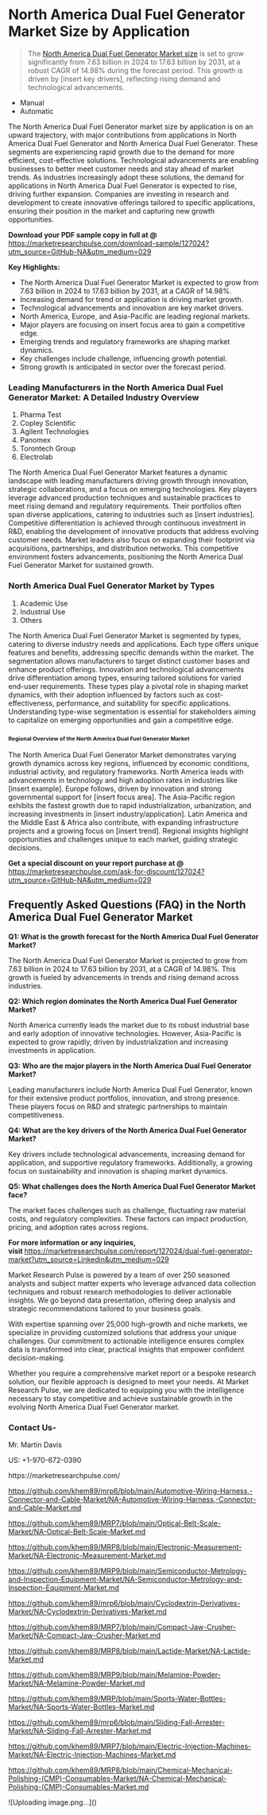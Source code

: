 <h1>North America Dual Fuel Generator Market&nbsp;Size by Application</h1><blockquote><p>The <a href="https://marketresearchpulse.com/download-sample/127024?utm_source=GitHub-NA&amp;utm_medium=029">North America Dual Fuel Generator Market size</a> is set to grow significantly from 7.63 billion in 2024 to 17.63 billion by 2031, at a robust CAGR of 14.98% during the forecast period. This growth is driven by [insert key drivers], reflecting rising demand and technological advancements.</p></blockquote><ul><li>Manual<li> Automatic</li></ul><p>The North America Dual Fuel Generator market size by application is on an upward trajectory, with major contributions from applications in North America Dual Fuel Generator and North America Dual Fuel Generator. These segments are experiencing rapid growth due to the demand for more efficient, cost-effective solutions. Technological advancements are enabling businesses to better meet customer needs and stay ahead of market trends. As industries increasingly adopt these solutions, the demand for applications in North America Dual Fuel Generator is expected to rise, driving further expansion. Companies are investing in research and development to create innovative offerings tailored to specific applications, ensuring their position in the market and capturing new growth opportunities.</p><p><strong>Download your PDF sample copy in full at @ </strong><a href="https://marketresearchpulse.com/download-sample/127024?utm_source=GitHub-NA&amp;utm_medium=029">https://marketresearchpulse.com/download-sample/127024?utm_source=GitHub-NA&amp;utm_medium=029</a></p><p><strong>Key Highlights: </strong></p><ul><li>The North America Dual Fuel Generator Market is expected to grow from 7.63 billion in 2024 to 17.63 billion by 2031, at a CAGR of 14.98%.</li><li>Increasing demand for trend or application is driving market growth.</li><li>Technological advancements and innovation are key market drivers.</li><li>North America, Europe, and Asia-Pacific are leading regional markets.</li><li>Major players are focusing on insert focus area to gain a competitive edge.</li><li>Emerging trends and regulatory frameworks are shaping market dynamics.</li><li>Key challenges include challenge, influencing growth potential.</li><li>Strong growth is anticipated in sector over the forecast period.</li></ul><h3>Leading Manufacturers in the North America Dual Fuel Generator Market: A Detailed Industry Overview</h3><ol><li>Pharma Test</li><li>Copley Scientific</li><li>Agilent Technologies</li><li>Panomex</li><li>Torontech Group</li><li>Electrolab</li></ol><div class="flex max-w-full flex-col flex-grow"><div class="min-h-8 text-message flex w-full flex-col items-end gap-2 whitespace-normal break-words [.text-message+&amp;]:mt-5" dir="auto" data-message-author-role="assistant" data-message-id="fd8432e4-4910-450d-b182-61b7bfb0a01f" data-message-model-slug="gpt-4o"><div class="flex w-full flex-col gap-1 empty:hidden first:pt-[3px]"><div class="markdown prose w-full break-words dark:prose-invert light"><p>The North America Dual Fuel Generator Market features a dynamic landscape with leading manufacturers driving growth through innovation, strategic collaborations, and a focus on emerging technologies. Key players leverage advanced production techniques and sustainable practices to meet rising demand and regulatory requirements. Their portfolios often span diverse applications, catering to industries such as [insert industries]. Competitive differentiation is achieved through continuous investment in R&amp;D, enabling the development of innovative products that address evolving customer needs. Market leaders also focus on expanding their footprint via acquisitions, partnerships, and distribution networks. This competitive environment fosters advancements, positioning the North America Dual Fuel Generator Market for sustained growth.</p></div></div></div></div><h3>North America Dual Fuel Generator Market by Types</h3><ol><li>Academic Use<li> Industrial Use<li> Others</li></ol><div class="flex max-w-full flex-col flex-grow"><div class="min-h-8 text-message flex w-full flex-col items-end gap-2 whitespace-normal break-words [.text-message+&amp;]:mt-5" dir="auto" data-message-author-role="assistant" data-message-id="084470be-0bb7-4664-bddf-5156b4f41249" data-message-model-slug="gpt-4o-mini"><div class="flex w-full flex-col gap-1 empty:hidden first:pt-[3px]"><div class="markdown prose w-full break-words dark:prose-invert light"><p>The North America Dual Fuel Generator Market is segmented by types, catering to diverse industry needs and applications. Each type offers unique features and benefits, addressing specific demands within the market. The segmentation allows manufacturers to target distinct customer bases and enhance product offerings. Innovation and technological advancements drive differentiation among types, ensuring tailored solutions for varied end-user requirements. These types play a pivotal role in shaping market dynamics, with their adoption influenced by factors such as cost-effectiveness, performance, and suitability for specific applications. Understanding type-wise segmentation is essential for stakeholders aiming to capitalize on emerging opportunities and gain a competitive edge.</p></div></div></div></div><h3><span style="font-size: 11px;">Regional Overview of the North America Dual Fuel Generator Market</span></h3><div class="flex max-w-full flex-col flex-grow"><div class="min-h-8 text-message flex w-full flex-col items-end gap-2 whitespace-normal break-words [.text-message+&amp;]:mt-5" dir="auto" data-message-author-role="assistant" data-message-id="e9038762-ce64-4e30-91c9-9bd413514231" data-message-model-slug="gpt-4o-mini"><div class="flex w-full flex-col gap-1 empty:hidden first:pt-[3px]"><div class="markdown prose w-full break-words dark:prose-invert light"><p>The North America Dual Fuel Generator Market demonstrates varying growth dynamics across key regions, influenced by economic conditions, industrial activity, and regulatory frameworks. North America leads with advancements in technology and high adoption rates in industries like [insert example]. Europe follows, driven by innovation and strong governmental support for [insert focus area]. The Asia-Pacific region exhibits the fastest growth due to rapid industrialization, urbanization, and increasing investments in [insert industry/application]. Latin America and the Middle East &amp; Africa also contribute, with expanding infrastructure projects and a growing focus on [insert trend]. Regional insights highlight opportunities and challenges unique to each market, guiding strategic decisions.</p></div></div></div></div><p><strong>Get a special discount on your report purchase at @ </strong><a href="https://marketresearchpulse.com/ask-for-discount/127024?utm_source=GitHub-NA&amp;utm_medium=029">https://marketresearchpulse.com/ask-for-discount/127024?utm_source=GitHub-NA&amp;utm_medium=029</a></p><h2>Frequently Asked Questions (FAQ) in the North America Dual Fuel Generator Market</h2><p><strong>Q1: What is the growth forecast for the North America Dual Fuel Generator Market?</strong></p><p>The North America Dual Fuel Generator Market is projected to grow from 7.63 billion in 2024 to 17.63 billion by 2031, at a CAGR of 14.98%. This growth is fueled by advancements in trends and rising demand across industries.</p><p><strong>Q2: Which region dominates the North America Dual Fuel Generator Market?</strong></p><p>North America currently leads the market due to its robust industrial base and early adoption of innovative technologies. However, Asia-Pacific is expected to grow rapidly, driven by industrialization and increasing investments in application.</p><p><strong>Q3: Who are the major players in the North America Dual Fuel Generator Market?</strong></p><p>Leading manufacturers include North America Dual Fuel Generator, known for their extensive product portfolios, innovation, and strong presence. These players focus on R&amp;D and strategic partnerships to maintain competitiveness.</p><p><strong>Q4: What are the key drivers of the North America Dual Fuel Generator Market?</strong></p><p>Key drivers include technological advancements, increasing demand for application, and supportive regulatory frameworks. Additionally, a growing focus on sustainability and innovation is shaping market dynamics.</p><p><strong>Q5: What challenges does the North America Dual Fuel Generator Market face?</strong></p><p>The market faces challenges such as challenge, fluctuating raw material costs, and regulatory complexities. These factors can impact production, pricing, and adoption rates across regions.</p><p><strong>For more information or any inquiries, visit&nbsp;</strong><a href="https://marketresearchpulse.com/report/127024/dual-fuel-generator-market?utm_source=Linkedin&utm_medium=029">https://marketresearchpulse.com/report/127024/dual-fuel-generator-market?utm_source=Linkedin&utm_medium=029</a></p><p>Market Research Pulse is powered by a team of over 250 seasoned analysts and subject matter experts who leverage advanced data collection techniques and robust research methodologies to deliver actionable insights. We go beyond data presentation, offering deep analysis and strategic recommendations tailored to your business goals.</p><p>With expertise spanning over 25,000 high-growth and niche markets, we specialize in providing customized solutions that address your unique challenges. Our commitment to actionable intelligence ensures complex data is transformed into clear, practical insights that empower confident decision-making.</p><p>Whether you require a comprehensive market report or a bespoke research solution, our flexible approach is designed to meet your needs. At Market Research Pulse, we are dedicated to equipping you with the intelligence necessary to stay competitive and achieve sustainable growth in the evolving North America Dual Fuel Generator market.</p><h3><strong>Contact Us-</strong></h3><p>Mr. Martin Davis</p><p>US: +1-970-672-0390</p><p>https://marketresearchpulse.com/</p><p><a href="https://github.com/khem89/mrp6/blob/main/Automotive-Wiring-Harness,-Connector-and-Cable-Market/NA-Automotive-Wiring-Harness,-Connector-and-Cable-Market.md">https://github.com/khem89/mrp6/blob/main/Automotive-Wiring-Harness,-Connector-and-Cable-Market/NA-Automotive-Wiring-Harness,-Connector-and-Cable-Market.md</a></p><p><a href="https://github.com/khem89/MRP7/blob/main/Optical-Belt-Scale-Market/NA-Optical-Belt-Scale-Market.md">https://github.com/khem89/MRP7/blob/main/Optical-Belt-Scale-Market/NA-Optical-Belt-Scale-Market.md</a></p><p><a href="https://github.com/khem89/MRP8/blob/main/Electronic-Measurement-Market/NA-Electronic-Measurement-Market.md">https://github.com/khem89/MRP8/blob/main/Electronic-Measurement-Market/NA-Electronic-Measurement-Market.md</a></p><p><a href="https://github.com/khem89/MRP9/blob/main/Semiconductor-Metrology-and-Inspection-Equipment-Market/NA-Semiconductor-Metrology-and-Inspection-Equipment-Market.md">https://github.com/khem89/MRP9/blob/main/Semiconductor-Metrology-and-Inspection-Equipment-Market/NA-Semiconductor-Metrology-and-Inspection-Equipment-Market.md</a></p><p><a href="https://github.com/khem89/mrp6/blob/main/Cyclodextrin-Derivatives-Market/NA-Cyclodextrin-Derivatives-Market.md">https://github.com/khem89/mrp6/blob/main/Cyclodextrin-Derivatives-Market/NA-Cyclodextrin-Derivatives-Market.md</a></p><p><a href="https://github.com/khem89/MRP7/blob/main/Compact-Jaw-Crusher-Market/NA-Compact-Jaw-Crusher-Market.md">https://github.com/khem89/MRP7/blob/main/Compact-Jaw-Crusher-Market/NA-Compact-Jaw-Crusher-Market.md</a></p><p><a href="https://github.com/khem89/MRP8/blob/main/Lactide-Market/NA-Lactide-Market.md">https://github.com/khem89/MRP8/blob/main/Lactide-Market/NA-Lactide-Market.md</a></p><p><a href="https://github.com/khem89/MRP9/blob/main/Melamine-Powder-Market/NA-Melamine-Powder-Market.md">https://github.com/khem89/MRP9/blob/main/Melamine-Powder-Market/NA-Melamine-Powder-Market.md</a></p><p><a href="https://github.com/khem89/MRP/blob/main/Sports-Water-Bottles-Market/NA-Sports-Water-Bottles-Market.md">https://github.com/khem89/MRP/blob/main/Sports-Water-Bottles-Market/NA-Sports-Water-Bottles-Market.md</a></p><p><a href="https://github.com/khem89/mrp6/blob/main/Sliding-Fall-Arrester-Market/NA-Sliding-Fall-Arrester-Market.md">https://github.com/khem89/mrp6/blob/main/Sliding-Fall-Arrester-Market/NA-Sliding-Fall-Arrester-Market.md</a></p><p><a href="https://github.com/khem89/MRP7/blob/main/Electric-Injection-Machines-Market/NA-Electric-Injection-Machines-Market.md">https://github.com/khem89/MRP7/blob/main/Electric-Injection-Machines-Market/NA-Electric-Injection-Machines-Market.md</a></p><p><a href="https://github.com/khem89/MRP8/blob/main/Chemical-Mechanical-Polishing-(CMP)-Consumables-Market/NA-Chemical-Mechanical-Polishing-(CMP)-Consumables-Market.md">https://github.com/khem89/MRP8/blob/main/Chemical-Mechanical-Polishing-(CMP)-Consumables-Market/NA-Chemical-Mechanical-Polishing-(CMP)-Consumables-Market.md</a></p>
![Uploading image.png…]()
